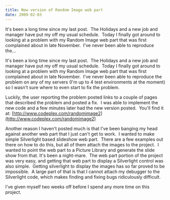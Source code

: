 ```yaml
---
title: New version of Random Image web part
date: 2009-02-03
---
```


It's been a long time since my last post.  The Holidays and a new job and manager have put my off my usual schedule.  Today I finally got around to looking at a problem with my Random Image web part that was first complained about in late November.  I've never been able to reproduce the…


<!-- end -->

It's been a long time since my last post.  The Holidays and a new job and manager have put my off my usual schedule.  Today I finally got around to looking at a problem with my Random Image web part that was first complained about in late November.  I've never been able to reproduce the problem on any of my servers (I'm up to 4 test environments at the moment) so I wasn't sure where to even start to fix the problem.

 Luckily, the user reporting the problem posted links to a couple of pages that described the problem and posted a fix.  I was able to implement the new code and a few minutes later had the new version posted.  You'll find it at: [http://www.codeplex.com/randomimage2](http://www.codeplex.com/randomimage2)

Another reason I haven't posted much is that I've been banging my head against another web part that I just can't get to work.  I wanted to make simple Silverlight based slideshow web part.  There are a few examples out there on how to do this, but all of them attach the images to the project.  I wanted to point the web part to a Picture Library and generate the slide show from that.
It's been a night-mare.  The web part portion of the project was very easy, and getting that web part to display a Silverlight control was also simple.  Getting silverlight to display the images has so far proved to be impossible.  A large part of that is that I cannot attach my debugger to the Silverlight code, which makes finding and fixing bugs ridiculously difficult. 

I've given myself two weeks off before I spend any more time on this project.


